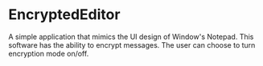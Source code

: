 # EncryptedEditor
A simple application that mimics the UI design of Window's Notepad.
This software has the ability to encrypt messages.
The user can choose to turn encryption mode on/off.
